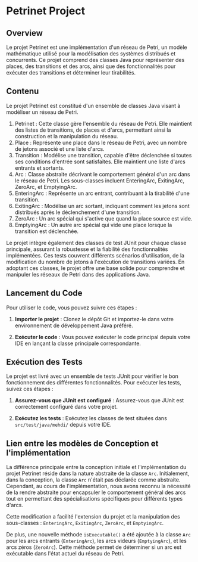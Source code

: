 # Petrinet Project

## Overview

Le projet Petrinet est une implémentation d'un réseau de Petri, un modèle mathématique utilisé pour la modélisation des systèmes distribués et concurrents. Ce projet comprend des classes Java pour représenter des places, des transitions et des arcs, ainsi que des fonctionnalités pour exécuter des transitions et déterminer leur tirabilités.

## Contenu 
Le projet Petrinet est constitué d'un ensemble de classes Java visant à modéliser un réseau de Petri. 
1. Petrinet : Cette classe gère l'ensemble du réseau de Petri. Elle maintient des listes de transitions, de places et d'arcs, permettant ainsi la construction et la manipulation du réseau.
2. Place : Représente une place dans le réseau de Petri, avec un nombre de jetons associé et une liste d'arcs.
3. Transition : Modélise une transition, capable d'être déclenchée si toutes ses conditions d'entrée sont satisfaites. Elle maintient une liste d'arcs entrants et sortants.
4. Arc : Classe abstraite décrivant le comportement général d'un arc dans le réseau de Petri. Les sous-classes incluent EnteringArc, ExitingArc, ZeroArc, et EmptyingArc.
5. EnteringArc : Représente un arc entrant, contribuant à la tirabilité d'une transition.
6. ExitingArc : Modélise un arc sortant, indiquant comment les jetons sont distribués après le déclenchement d'une transition.
7. ZeroArc : Un arc spécial qui s'active que quand la place source est vide.
8. EmptyingArc : Un autre arc spécial qui vide une place lorsque la transition est déclenchée.

Le projet intègre également des classes de test JUnit pour chaque classe principale, assurant la robustesse et la fiabilité des fonctionnalités implémentées. Ces tests couvrent différents scénarios d'utilisation, de la modification du nombre de jetons à l'exécution de transitions variées. En adoptant ces classes, le projet offre une base solide pour comprendre et manipuler les réseaux de Petri dans des applications Java.

## Lancement du Code

Pour utiliser le code, vous pouvez suivre ces étapes :

1. **Importer le projet** : Clonez le dépôt Git et importez-le dans votre environnement de développement Java préféré.

2. **Exécuter le code** : Vous pouvez exécuter le code principal depuis votre IDE en lançant la classe principale correspondante.

## Exécution des Tests

Le projet est livré avec un ensemble de tests JUnit pour vérifier le bon fonctionnement des différentes fonctionnalités. Pour exécuter les tests, suivez ces étapes :

1. **Assurez-vous que JUnit est configuré** : Assurez-vous que JUnit est correctement configuré dans votre projet.

2. **Exécutez les tests** : Exécutez les classes de test situées dans `src/test/java/mehdi/` depuis votre IDE.

## Lien entre les modèles de Conception et l'implémentation 

La différence principale entre la conception initiale et l'implémentation du projet Petrinet réside dans la nature abstraite de la classe `Arc`. Initialement, dans la conception, la classe `Arc` n'était pas déclarée comme abstraite. Cependant, au cours de l'implémentation, nous avons reconnu la nécessité de la rendre abstraite pour encapsuler le comportement général des arcs tout en permettant des spécialisations spécifiques pour différents types d'arcs.

Cette modification a facilité l'extension du projet et la manipulation des sous-classes :  `EnteringArc`, `ExitingArc`, `ZeroArc`, et `EmptyingArc`. 

De plus, une nouvelle méthode `isExecutable()` a été ajoutée à la classe `Arc` pour les arcs entrants (`EnteringArc`), les arcs videurs (`EmptyingArc`), et les arcs zéros (`ZeroArc`). Cette méthode permet de déterminer si un arc est exécutable dans l'état actuel du réseau de Petri. 





